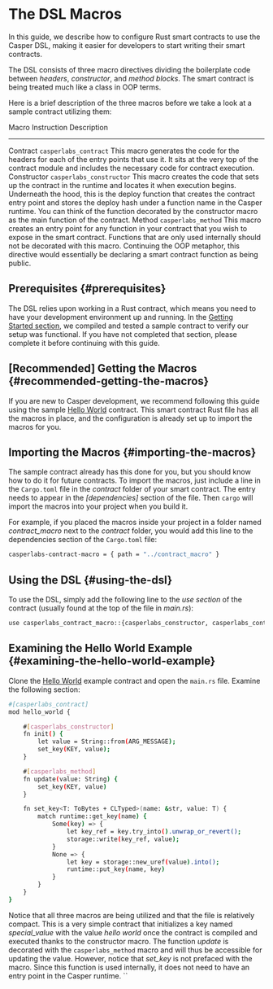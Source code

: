 # The DSL Macros

In this guide, we describe how to configure Rust smart contracts to use the Casper DSL, making it easier for developers to start writing their smart contracts.

The DSL consists of three macro directives dividing the boilerplate code between _headers_, _constructor_, and _method blocks_. The smart contract is being treated much like a class in OOP terms.

Here is a brief description of the three macros before we take a look at a sample contract utilizing them:

Macro Instruction Description

---

Contract `casperlabs_contract` This macro generates the code for the headers for each of the entry points that use it. It sits at the very top of the contract module and includes the necessary code for contract execution. Constructor `casperlabs_constructor` This macro creates the code that sets up the contract in the runtime and locates it when execution begins. Underneath the hood, this is the deploy function that creates the contract entry point and stores the deploy hash under a function name in the Casper runtime. You can think of the function decorated by the constructor macro as the main function of the contract. Method `casperlabs_method` This macro creates an entry point for any function in your contract that you wish to expose in the smart contract. Functions that are only used internally should not be decorated with this macro. Continuing the OOP metaphor, this directive would essentially be declaring a smart contract function as being public.

## Prerequisites {#prerequisites}

The DSL relies upon working in a Rust contract, which means you need to have your development environment up and running. In the [Getting Started section](https://docs.casperlabs.io/en/latest/developers/prerequisites-of-rust-contract-sdk.html), we compiled and tested a sample contract to verify our setup was functional. If you have not completed that section, please complete it before continuing with this guide.

## \[Recommended\] Getting the Macros {#recommended-getting-the-macros}

If you are new to Casper development, we recommend following this guide using the sample [Hello World](https://github.com/casper-ecosystem/hello-world) contract. This smart contract Rust file has all the macros in place, and the configuration is already set up to import the macros for you.

## Importing the Macros {#importing-the-macros}

The sample contract already has this done for you, but you should know how to do it for future contracts. To import the macros, just include a line in the `Cargo.toml` file in the *contract* folder of your smart contract. The entry needs to appear in the *\[dependencies\]* section of the file. Then `cargo` will import the macros into your project when you build it.

For example, if you placed the macros inside your project in a folder named *contract_macro* next to the _contract_ folder, you would add this line to the dependencies section of the `Cargo.toml` file:

```bash
casperlabs-contract-macro = { path = "../contract_macro" }
```

## Using the DSL {#using-the-dsl}

To use the DSL, simply add the following line to the _use section_ of the contract (usually found at the top of the file in _main.rs_):

```bash
use casperlabs_contract_macro::{casperlabs_constructor, casperlabs_contract, casperlabs_method};
```

## Examining the Hello World Example {#examining-the-hello-world-example}

Clone the [Hello World](https://github.com/casper-ecosystem/hello-world) example contract and open the `main.rs` file. Examine the following section:

```bash
#[casperlabs_contract]
mod hello_world {

    #[casperlabs_constructor]
    fn init() {
        let value = String::from(ARG_MESSAGE);
        set_key(KEY, value);
    }

    #[casperlabs_method]
    fn update(value: String) {
        set_key(KEY, value)
    }

    fn set_key<T: ToBytes + CLTyped>(name: &str, value: T) {
        match runtime::get_key(name) {
            Some(key) => {
                let key_ref = key.try_into().unwrap_or_revert();
                storage::write(key_ref, value);
            }
            None => {
                let key = storage::new_uref(value).into();
                runtime::put_key(name, key)
            }
        }
    }
}
```

Notice that all three macros are being utilized and that the file is relatively compact. This is a very simple contract that initializes a key named *special_value* with the value *hello world* once the contract is compiled and executed thanks to the constructor macro. The function *update* is decorated with the `casperlabs_method` macro and will thus be accessible for updating the value. However, notice that *set_key* is not prefaced with the macro. Since this function is used internally, it does not need to have an entry point in the Casper runtime. \`\`
